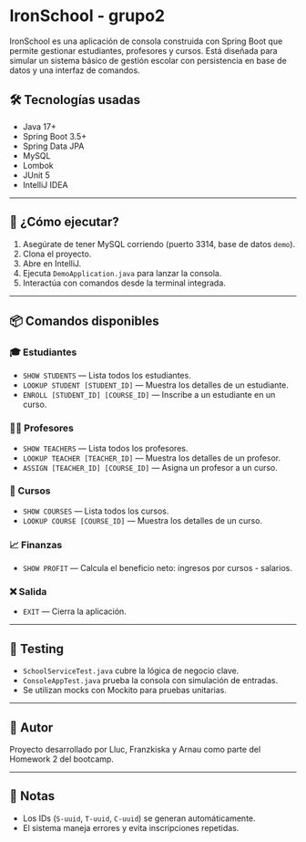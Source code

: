 # IronSchool - grupo2

IronSchool es una aplicación de consola construida con Spring Boot que permite gestionar estudiantes, profesores y cursos. Está diseñada para simular un sistema básico de gestión escolar con persistencia en base de datos y una interfaz de comandos.

## 🛠️ Tecnologías usadas

- Java 17+
- Spring Boot 3.5+
- Spring Data JPA
- MySQL
- Lombok
- JUnit 5
- IntelliJ IDEA

---

## 🚀 ¿Cómo ejecutar?

1. Asegúrate de tener MySQL corriendo (puerto 3314, base de datos `demo`).
2. Clona el proyecto.
3. Abre en IntelliJ.
4. Ejecuta `DemoApplication.java` para lanzar la consola.
5. Interactúa con comandos desde la terminal integrada.

---

## 📦 Comandos disponibles

### 🎓 Estudiantes

- `SHOW STUDENTS` — Lista todos los estudiantes.
- `LOOKUP STUDENT [STUDENT_ID]` — Muestra los detalles de un estudiante.
- `ENROLL [STUDENT_ID] [COURSE_ID]` — Inscribe a un estudiante en un curso.

### 🧑‍🏫 Profesores

- `SHOW TEACHERS` — Lista todos los profesores.
- `LOOKUP TEACHER [TEACHER_ID]` — Muestra los detalles de un profesor.
- `ASSIGN [TEACHER_ID] [COURSE_ID]` — Asigna un profesor a un curso.

### 📘 Cursos

- `SHOW COURSES` — Lista todos los cursos.
- `LOOKUP COURSE [COURSE_ID]` — Muestra los detalles de un curso.

### 📈 Finanzas

- `SHOW PROFIT` — Calcula el beneficio neto: ingresos por cursos - salarios.

### ❌ Salida

- `EXIT` — Cierra la aplicación.

---

## 🧪 Testing

- `SchoolServiceTest.java` cubre la lógica de negocio clave.
- `ConsoleAppTest.java` prueba la consola con simulación de entradas.
- Se utilizan mocks con Mockito para pruebas unitarias.

---

## 🧑 Autor

Proyecto desarrollado por Lluc, Franzkiska y Arnau como parte del Homework 2 del bootcamp.

---

## 📎 Notas

- Los IDs (`S-uuid`, `T-uuid`, `C-uuid`) se generan automáticamente.
- El sistema maneja errores y evita inscripciones repetidas.
